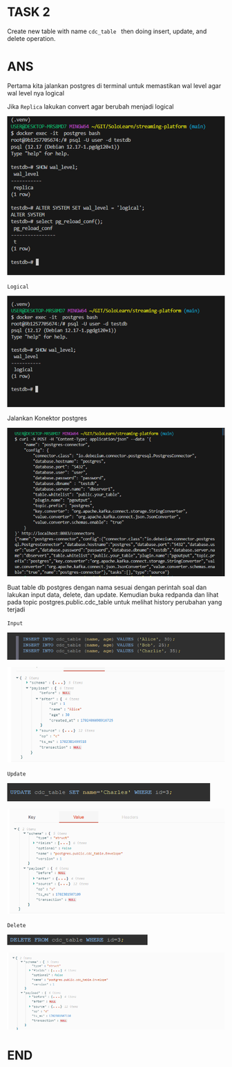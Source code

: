 # TASK 2
Create new table with name `cdc_table ` then doing insert, update, and delete operation.

# ANS

Pertama kita jalankan postgres di terminal untuk memastikan wal level agar wal level nya logical

Jika `Replica` lakukan convert agar berubah menjadi logical

![Alt text](image.png)

`Logical`

![Alt text](image-1.png)

Jalankan Konektor postgres

![Alt text](image-2.png)

Buat table db postgres dengan nama sesuai dengan perintah soal dan lakukan input data, delete, dan update. Kemudian buka redpanda dan lihat pada topic postgres.public.cdc_table untuk melihat history perubahan yang terjadi

`Input`

![Alt text](image-3.png)

![Alt text](image-6.png)

`Update`

![Alt text](image-4.png)

![Alt text](image-7.png)

`Delete`

![Alt text](image-5.png)

![Alt text](image-8.png)

# END







